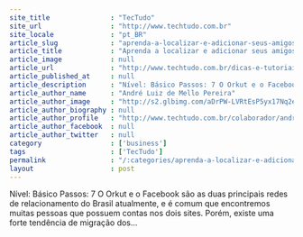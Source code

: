 ```yaml
---
site_title               : "TecTudo"
site_url                 : "http://www.techtudo.com.br"
site_locale              : "pt_BR"
article_slug             : "aprenda-a-localizar-e-adicionar-seus-amigos-do-orkut-no-facebook"
article_title            : "Aprenda a localizar e adicionar seus amigos do Orkut no Facebook"
article_image            : null
article_url              : "http://www.techtudo.com.br/dicas-e-tutoriais/noticia/2011/03/aprenda-localizar-e-adicionar-seus-amigos-do-orkut-no-facebook.html"
article_published_at     : null
article_description      : "Nível: Básico Passos: 7 O Orkut e o Facebook são as duas principais redes de relacionamento do Brasil atualmente, e é comum que encontremos muitas pessoas que possuem contas nos dois sites. Porém, existe uma forte tendência de migração dos..."
article_author_name      : "André Luiz de Mello Pereira"
article_author_image     : "http://s2.glbimg.com/aDrPW-LVRtEsP5yx17Nq2eDte-U=/30x30/s2.glbimg.com/KkxBQO7YBbmbxg5M9UXPRnrFe_Y=/0x0:612x612/140x140/s.glbimg.com/po/tt2/f/original/2015/05/27/foto_avatar.jpg"
article_author_biography : null
article_author_profile   : "http://www.techtudo.com.br/colaborador/andre-luiz-de-mello-pereira.html"
article_author_facebook  : null
article_author_twitter   : null
category                 : ['business']
tags                     : ['TecTudo']
permalink                : "/:categories/aprenda-a-localizar-e-adicionar-seus-amigos-do-orkut-no-facebook/"
layout                   : post
---
```


Nível: Básico Passos: 7 O Orkut e o Facebook são as duas principais redes de relacionamento do Brasil atualmente, e é comum que encontremos muitas pessoas que possuem contas nos dois sites. Porém, existe uma forte tendência de migração dos...
